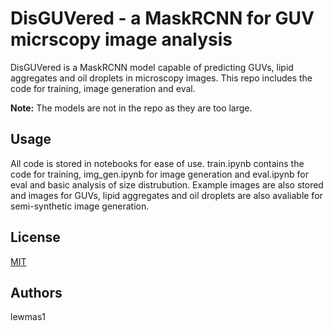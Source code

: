 # DisGUVered - a MaskRCNN for GUV micrscopy image analysis

DisGUVered is a MaskRCNN model capable of predicting GUVs, lipid aggregates and oil droplets in microscopy images. This repo includes the code for training, image generation and eval.

**Note:** The models are not in the repo as they are too large.

## Usage
All code is stored in notebooks for ease of use. train.ipynb contains the code for training, img_gen.ipynb for image generation and eval.ipynb for eval and basic analysis of size distrubution. Example images are also stored and images for GUVs, lipid aggregates and oil droplets are also avaliable for semi-synthetic image generation.

## License
[MIT](https://choosealicense.com/licenses/mit/)

## Authors
lewmas1
